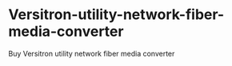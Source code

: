 # Versitron-utility-network-fiber-media-converter
Buy Versitron utility network fiber media converter
